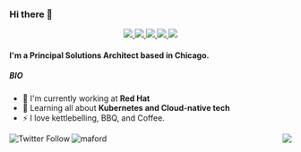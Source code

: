 ### Hi there 👋

<!-- Social Section -->
<p align="center">
  <a href="mailto:michael@mford.io">
    <img src="https://img.icons8.com/metro/30/4a90e2/email.png"/>
  </a>
  <a href= "https://github.com/michaelford85/">
    <img src="https://img.icons8.com/metro/30/4a90e2/github.png"/>
  </a>
  <a href= "https://www.linkedin.com/in/maford/">
    <img src="https://img.icons8.com/color/40/000000/linkedin.png"/>
  </a>
  <a href= "https://twitter.com/michaelford85">
    <img src="https://img.icons8.com/fluent/30/000000/twitter.png"/>
  </a>
  <a href= "https://mford.io">
    <img src="https://img.icons8.com/color/30/000000/domain--v1.png"/>
  </a>
</p>

#### I'm a Principal Solutions Architect based in Chicago.


##### BIO

- 🏢 I'm currently working at **Red Hat**
- 🌱 Learning all about **Kubernetes and Cloud-native tech**
- ⚡️ I love kettlebelling, BBQ, and Coffee.


<img align="left" alt="Twitter Follow" src="https://img.shields.io/twitter/follow/michaelford85?label=@michaelford85">
<a href="https://linkedin.com/in/maford"><img align="left" src="https://img.shields.io/badge/LinkedIn-0077B5?style=plastic&logo=linkedin&logoColor=white" alt="maford" /></a>
<img align="right" src="https://komarev.com/ghpvc/?username=michaelford85&label=Views&style=plastic&color=orange">
<!--
**michaelford85/michaelford85** is a ✨ _special_ ✨ repository because its `README.md` (this file) appears on your GitHub profile.

Here are some ideas to get you started:

- 🔭 I’m currently working on ...
- 🌱 I’m currently learning ...
- 👯 I’m looking to collaborate on ...
- 🤔 I’m looking for help with ...
- 💬 Ask me about ...
- 📫 How to reach me: ...
- 😄 Pronouns: ...
- ⚡ Fun fact: ...
-->
